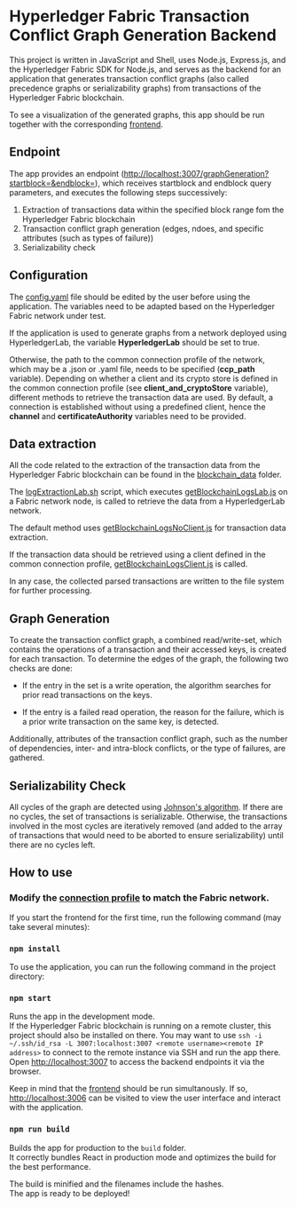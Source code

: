 # Hyperledger Fabric Transaction Conflict Graph Generation Backend

This project is written in JavaScript and Shell, uses Node.js, Express.js, and the Hyperledger Fabric SDK for Node.js, and serves as the backend for an application that generates transaction conflict graphs (also called precedence graphs or serializability graphs) from transactions of the Hyperledger Fabric blockchain.

To see a visualization of the generated graphs, this app should be run together with the corresponding [frontend](https://github.com/ninori9/GraphGenerationFrontend).

## Endpoint

The app provides an endpoint ([http://localhost:3007/graphGeneration?startblock=<start block value>&endblock=<end block value>](http://localhost:3007/graphGeneration)), which receives startblock and endblock query parameters, and executes the following steps successively:

1. Extraction of transactions data within the specified block range fom the Hyperledger Fabric blockchain
2. Transaction conflict graph generation (edges, ndoes, and specific attributes (such as types of failure))
3. Serializability check

## Configuration

The [config.yaml](https://github.com/ninori9/GraphGenerationBackend/blob/master/config.yaml) file should be edited by the user before using the application. The variables need to be adapted based on the Hyperledger Fabric network under test. 

If the application is used to generate graphs from a network deployed using HyperledgerLab, the variable <strong>HyperledgerLab</strong> should be set to true.

Otherwise, the path to the common connection profile of the network, which may be a .json or .yaml file, needs to be specified (<strong>ccp_path</strong> variable). Depending on whether a client and its crypto store is defined in the common connection profile (see <strong>client_and_cryptoStore</strong> variable), different methods to retrieve the transaction data are used. By default, a connection is established without using a predefined client, hence the <strong>channel</strong> and <strong>certificateAuthority</strong> variables need to be provided.

## Data extraction

All the code related to the extraction of the transaction data from the Hyperledger Fabric blockchain can be found in the [blockchain_data](https://github.com/ninori9/GraphGenerationBackend/tree/master/blockchain_data) folder.

The [logExtractionLab.sh](https://github.com/ninori9/GraphGenerationBackend/blob/master/blockchain_data/logExtractionLab.sh) script, which executes [getBlockchainLogsLab.js](https://github.com/ninori9/GraphGenerationBackend/blob/master/blockchain_data/log_extraction/getBlockchainLogsLab.js) on a Fabric network node, is called to retrieve the data from a HyperledgerLab network.

The default method uses [getBlockchainLogsNoClient.js](https://github.com/ninori9/GraphGenerationBackend/blob/master/blockchain_data/log_extraction/getBlockchainLogsNoClient.js) for transaction data extraction.

If the transaction data should be retrieved using a client defined in the common connection profile, [getBlockchainLogsClient.js](https://github.com/ninori9/GraphGenerationBackend/blob/master/blockchain_data/log_extraction/getBlockchainLogsClient.js) is called.

In any case, the collected parsed transactions are written to the file system for further processing.

## Graph Generation
  
To create the transaction conflict graph, a combined read/write-set, which contains the operations of a transaction and their accessed keys, is created for each transaction. To determine the edges of the graph, the following two checks are done:
  
  - If the entry in the set is a write operation, the algorithm searches for prior read transactions on the keys.
  
  - If the entry is a failed read operation, the reason for the failure, which is a prior write transaction on the same key, is detected.
  
Additionally, attributes of the transaction conflict graph, such as the number of dependencies, inter- and intra-block conflicts, or the type of failures, are gathered.

## Serializability Check

All cycles of the graph are detected using [Johnson's algorithm](http://www.cs.tufts.edu/comp/150GA/homeworks/hw1/Johnson%2075.PDF). If there are no cycles, the set of transactions is serializable. Otherwise, the transactions involved in the most cycles are iteratively removed (and added to the array of transactions that would need to be aborted to ensure serializability) until there are no cycles left.

## How to use

### Modify the [connection profile](https://github.com/ninori9/GraphGenerationBackend/blob/master/blockchain_data/log_extraction/connectionprofile.yaml) to match the Fabric network.

If you start the frontend for the first time, run the following command (may take several minutes):

### `npm install`

To use the application, you can run the following command in the project directory:

### `npm start`

Runs the app in the development mode.\
If the Hyperledger Fabric blockchain is running on a remote cluster, this project should also be installed on there.
You may want to use `ssh -i ~/.ssh/id_rsa -L 3007:localhost:3007 <remote username><remote IP address>` to connect to the remote instance via SSH and run the app there.
Open [http://localhost:3007](http://localhost:3007) to access the backend endpoints it via the browser.

Keep in mind that the [frontend](https://github.com/ninori9/GraphGenerationFrontend) should be run simultanously. If so, [http://localhost:3006](http://localhost:3006) can be visited to view the user interface and interact with the application.


### `npm run build`

Builds the app for production to the `build` folder.\
It correctly bundles React in production mode and optimizes the build for the best performance.

The build is minified and the filenames include the hashes.\
The app is ready to be deployed!
